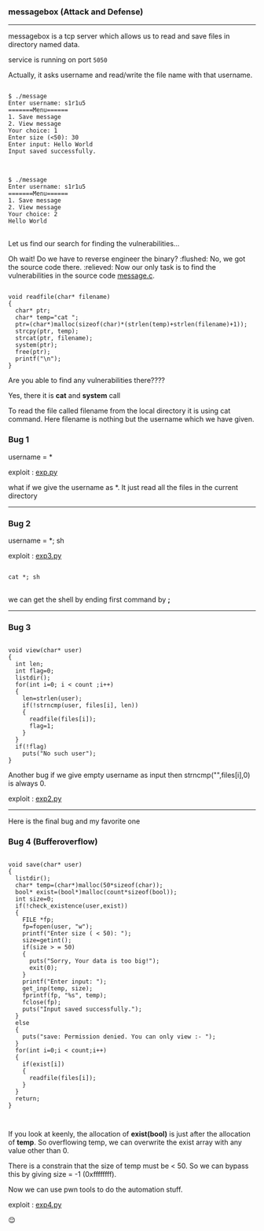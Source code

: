 ### messagebox (Attack and Defense)
---
<p>messagebox is a tcp server which allows us to read and save files in directory named data.</p>
<p>service is  running on port <code>5050</code></p>

<p>Actually, it asks username and read/write the file name with that username.</p>

<pre>
<code>
$ ./message
Enter username: s1r1u5
=======Menu======
1. Save message
2. View message
Your choice: 1
Enter size (<50): 30
Enter input: Hello World
Input saved successfully.
</code>
</pre>
<pre>
<code>
$ ./message
Enter username: s1r1u5
=======Menu======
1. Save message
2. View message
Your choice: 2
Hello World
</code>
</pre>
<p style="font-color:red">Let us find our search for finding the vulnerabilities... </p>
<p> Oh wait! Do we have to reverse engineer the binary? :flushed: No, we got the source code there. :relieved: Now our only task is to find the vulnerabilities in the source code <a href="message.c">message.c</a>.</p>

<pre><code>
void readfile(char* filename)
{
  char* ptr;
  char* temp="cat ";
  ptr=(char*)malloc(sizeof(char)*(strlen(temp)+strlen(filename)+1));
  strcpy(ptr, temp);
  strcat(ptr, filename);
  system(ptr);
  free(ptr);
  printf("\n");
}
</pre></code>
<p> Are you able to find any vulnerabilities there????</p>
<p> Yes, there it is <b>cat</b> and <b>system</b> call</p>
<p> To read the file called filename from the local directory it is using cat command. Here filename is nothing but the username which we have given.</p>

<h3>Bug 1</h3>
username = *
<p>
exploit : <a href="exp.py">exp.py</a></p>
<p> what if we give the username as *. It just read all the files in the current directory</p>
<hr/>
<h3>Bug 2</h3>
username = *; sh
<p>
exploit : <a href="exp3.py">exp3.py</a></p>
<pre>
<code>
cat *; sh
</code>
</pre>
<p> we can get the shell by ending first command by <b>;</b></p>
<hr/>
<h3>Bug 3</h3>
<pre><code>
void view(char* user)
{
  int len;
  int flag=0;
  listdir();
  for(int i=0; i < count ;i++)
  {
    len=strlen(user);
    if(!strncmp(user, files[i], len))
    {
      readfile(files[i]);
      flag=1;
    }
  }
  if(!flag)
    puts("No such user");
}
</code></pre>
<p> Another bug if we give empty username as input then strncmp("",files[i],0) is always 0. </p>
<p>exploit : <a href="exp2.py">exp2.py</a></p>
<hr/>
<p>Here is the final bug and my favorite one</p>
<h3>Bug 4 (Bufferoverflow)</h3>
<pre><code>
void save(char* user)
{
  listdir();
  char* temp=(char*)malloc(50*sizeof(char));
  bool* exist=(bool*)malloc(count*sizeof(bool));
  int size=0;
  if(!check_existence(user,exist))
  {
    FILE *fp;
    fp=fopen(user, "w");
    printf("Enter size ( < 50): ");
    size=getint();
    if(size > = 50)
    {
      puts("Sorry, Your data is too big!");
      exit(0);
    }
    printf("Enter input: ");
    get_inp(temp, size);
    fprintf(fp, "%s", temp);
    fclose(fp);
    puts("Input saved successfully.");
  }
  else
  {
    puts("save: Permission denied. You can only view :- ");
  }
  for(int i=0;i < count;i++)
  {
    if(exist[i])
    {
      readfile(files[i]);
    }
  }
  return;
}


</code></pre>
<p> If you look at keenly, the allocation of <b>exist(bool)</b> is just after the allocation of <b>temp</b>. So overflowing temp, we can overwrite the exist array with any value other than 0.</p>
<p>There is a constrain that the size of temp must be < 50. So we can bypass this by giving size = -1 (0xffffffff).</p>
  <p> Now we can use pwn tools to do the automation stuff.</p>
  <p> exploit : <a href = "exp4.py">exp4.py</a></p>
  
  
 :relieved: 
  
